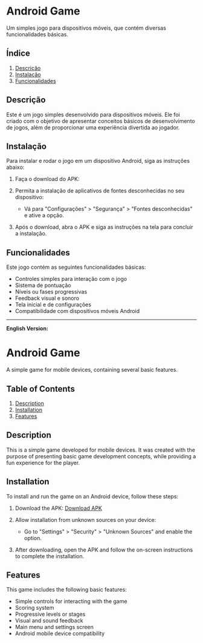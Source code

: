 # Android Game

Um simples jogo para dispositivos móveis, que contém diversas funcionalidades básicas.

## Índice
1. [Descrição](#descrição)
2. [Instalação](#instalação)
3. [Funcionalidades](#funcionalidades)

## Descrição
Este é um jogo simples desenvolvido para dispositivos móveis. Ele foi criado com o objetivo de apresentar conceitos básicos de desenvolvimento de jogos, além de proporcionar uma experiência divertida ao jogador.

## Instalação

Para instalar e rodar o jogo em um dispositivo Android, siga as instruções abaixo:

1. Faça o download do APK:
   

2. Permita a instalação de aplicativos de fontes desconhecidas no seu dispositivo:
   - Vá para "Configurações" > "Segurança" > "Fontes desconhecidas" e ative a opção.

3. Após o download, abra o APK e siga as instruções na tela para concluir a instalação.

## Funcionalidades

Este jogo contém as seguintes funcionalidades básicas:

- Controles simples para interação com o jogo
- Sistema de pontuação
- Níveis ou fases progressivas
- Feedback visual e sonoro
- Tela inicial e de configurações
- Compatibilidade com dispositivos móveis Android

---

**English Version:**

# Android Game

A simple game for mobile devices, containing several basic features.

## Table of Contents
1. [Description](#description)
2. [Installation](#installation)
3. [Features](#features)

## Description
This is a simple game developed for mobile devices. It was created with the purpose of presenting basic game development concepts, while providing a fun experience for the player.

## Installation

To install and run the game on an Android device, follow these steps:

1. Download the APK:
   [Download APK](#)

2. Allow installation from unknown sources on your device:
   - Go to "Settings" > "Security" > "Unknown Sources" and enable the option.

3. After downloading, open the APK and follow the on-screen instructions to complete the installation.

## Features

This game includes the following basic features:

- Simple controls for interacting with the game
- Scoring system
- Progressive levels or stages
- Visual and sound feedback
- Main menu and settings screen
- Android mobile device compatibility
